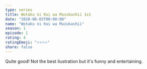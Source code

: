 ```yaml
---
type: series
title: Wotaku ni Koi wa Muzukashii 1x1
date: "2020-06-03T00:00:00"
name: "Wotaku ni Koi wa Muzukashii"
season: 1
episode: 1
rating: 4
ratingEmoji: "⭐️⭐️⭐️⭐️"
share: false
---
```


Quite good! Not the best ilustration but it's funny and entertaining.
